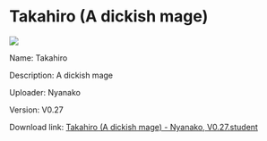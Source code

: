 # Takahiro (A dickish mage)

<img src = "https://raw.githubusercontent.com/Arbiter1223/Koukou-Gurashi-Custom-Students/master/Students/Files/Takahiro%20(A%20dickish%20mage).png">

Name: Takahiro

Description: A dickish mage

Uploader: Nyanako

Version: V0.27

Download link: <a href="https://raw.githubusercontent.com/Arbiter1223/Koukou-Gurashi-Custom-Students/master/Students/Files/Takahiro%20(A%20dickish%20mage)%20-%20Nyanako%2C%20V0.27.student">Takahiro (A dickish mage) - Nyanako, V0.27.student</a>
